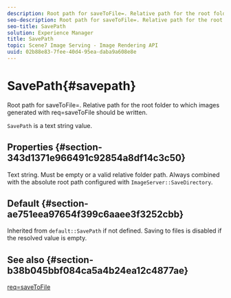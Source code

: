```yaml
---
description: Root path for saveToFile=. Relative path for the root folder to which images generated with req=saveToFile should be written.
seo-description: Root path for saveToFile=. Relative path for the root folder to which images generated with req=saveToFile should be written.
seo-title: SavePath
solution: Experience Manager
title: SavePath
topic: Scene7 Image Serving - Image Rendering API
uuid: 02b88e83-7fee-40d4-95ea-daba9a608e8e
---
```


# SavePath{#savepath}

Root path for saveToFile=. Relative path for the root folder to which images generated with req=saveToFile should be written.

 `SavePath` is a text string value.

## Properties {#section-343d1371e966491c92854a8df14c3c50}

Text string. Must be empty or a valid relative folder path. Always combined with the absolute root path configured with `ImageServer::SaveDirectory`.

## Default {#section-ae751eea97654f399c6aaee3f3252cbb}

Inherited from `default::SavePath` if not defined. Saving to files is disabled if the resolved value is empty.

## See also {#section-b38b045bbf084ca5a4b24ea12c4877ae}

[req=saveToFile](../../../../../is-api/http-ref/image-serving-api-ref/c-http-protocol-reference/c-command-reference/r-req/r-req.md#reference-907cdb4a97034db7ad94695f25552e76) 

